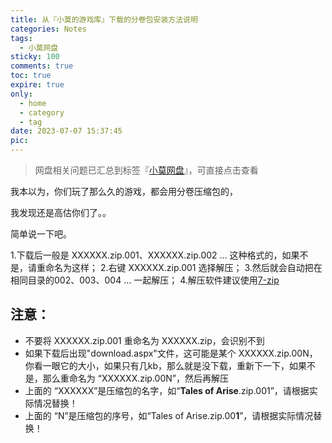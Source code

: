 ```yaml
---
title: 从『小莫的游戏库』下载的分卷包安装方法说明
categories: Notes
tags:
  - 小莫网盘
sticky: 100
comments: true
toc: true
expire: true
only:
  - home
  - category
  - tag
date: 2023-07-07 15:37:45
pic:
---
```


> 网盘相关问题已汇总到标签『[小莫网盘](/tags/小莫网盘/)』，可直接点击查看

我本以为，你们玩了那么久的游戏，都会用分卷压缩包的，

我发现还是高估你们了。。

简单说一下吧。

1.下载后一般是 XXXXXX.zip.001、XXXXXX.zip.002 ... 这种格式的，如果不是，请重命名为这样；
2.右键 XXXXXX.zip.001 选择解压；
3.然后就会自动把在相同目录的002、003、004 ... 一起解压；
4.解压软件建议使用[7-zip](https://sparanoid.com/lab/7z/)

注意：
----
- 不要将 XXXXXX.zip.001 重命名为 XXXXXX.zip，会识别不到
- 如果下载后出现"download.aspx"文件，这可能是某个 XXXXXX.zip.00N，你看一眼它的大小，如果只有几kb，那么就是没下载，重新下一下，如果不是，那么重命名为 “XXXXXX.zip.00N”，然后再解压
- 上面的 “XXXXXX”是压缩包的名字，如“**Tales of Arise**.zip.001”，请根据实际情况替换！
- 上面的 “N”是压缩包的序号，如“Tales of Arise.zip.00**1**”，请根据实际情况替换！


